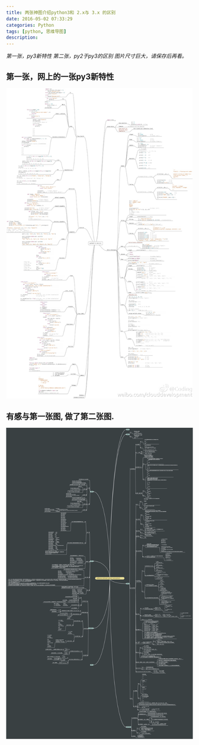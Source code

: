 ```yaml
---
title: 两张神图介绍python3和 2.x与 3.x 的区别
date: 2016-05-02 07:33:29
categories: Python
tags: [python, 思维导图]
description:
---
```


*第一张，py3新特性
第二张，py2于py3的区别
图片尺寸巨大，请保存后再看。*

## 第一张，网上的一张py3新特性
<!--more-->
![](/images/py3.png)

## 有感与第一张图, 做了第二张图.
![](/images/py3-2.png)
